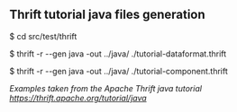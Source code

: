 Thrift tutorial java files generation
-----------------------
$ cd src/test/thrift

$ thrift -r --gen java -out ../java/ ./tutorial-dataformat.thrift

$ thrift -r --gen java -out ../java/ ./tutorial-component.thrift

*Examples taken from the Apache Thrift java tutorial https://thrift.apache.org/tutorial/java*